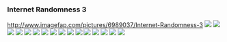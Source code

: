 ### Internet Randomness 3
http://www.imagefap.com/pictures/6989037/Internet-Randomness-3
![](http://x.imagefapusercontent.com/u/beps_183/6989037/1770154981/DB0yg0gU0AEkfJR_jpg_large.jpg)
![](http://x.imagefapusercontent.com/u/beps_183/6989037/377807365/DD_riVSU0AA75TS.jpg)
![](http://x.imagefapusercontent.com/u/beps_183/6989037/1151546520/DEFioxmU0AAFv-m.jpg)
![](http://x.imagefapusercontent.com/u/beps_183/6989037/2129554746/ma3.jpg)
![](http://x.imagefapusercontent.com/u/beps_183/6989037/1846757656/ma1.jpg)
![](http://x.imagefapusercontent.com/u/beps_183/6989037/231005470/ma2.jpg)
![](http://x.imagefapusercontent.com/u/beps_183/6989037/769062982/m8.jpg)
![](http://x.imagefapusercontent.com/u/beps_183/6989037/1410765011/m7.jpg)
![](http://x.imagefapusercontent.com/u/beps_183/6989037/608399603/ma14.jpg)
![](http://x.imagefapusercontent.com/u/beps_183/6989037/1452187904/ma4.jpg)
![](http://x.imagefapusercontent.com/u/beps_183/6989037/441092934/m5.jpg)
![](http://x.imagefapusercontent.com/u/beps_183/6989037/955990124/ma8.jpg)
![](http://x.imagefapusercontent.com/u/beps_183/6989037/1825837192/ma9.jpg)
![](http://x.imagefapusercontent.com/u/beps_183/6989037/206971061/ma3.jpg)
![](http://x.imagefapusercontent.com/u/beps_183/6989037/1662204472/ma4.jpg)
![](http://x.imagefapusercontent.com/u/beps_183/6989037/2056489772/vg2.jpg)
![]()
![]()
![]()
![]()
![]()
